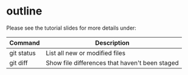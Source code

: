 # outline

Please see the tutorial slides for more details under:


| Command | Description |
| --- | --- |
| git status | List all new or modified files |
| git diff | Show file differences that haven't been staged |
